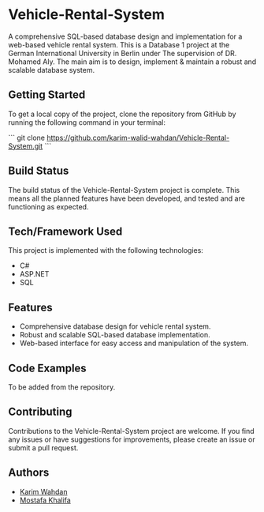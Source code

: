 # Vehicle-Rental-System

A comprehensive SQL-based database design and implementation for a web-based vehicle rental system. This is a Database 1 project at the German International University in Berlin under The supervision of DR. Mohamed Aly. The main aim is to design, implement & maintain a robust and scalable database system. 

## Getting Started

To get a local copy of the project, clone the repository from GitHub by running the following command in your terminal:

\```
git clone https://github.com/karim-walid-wahdan/Vehicle-Rental-System.git
\```

## Build Status

The build status of the Vehicle-Rental-System project is complete. This means all the planned features have been developed, and tested and are functioning as expected.

## Tech/Framework Used

This project is implemented with the following technologies:

- C#
- ASP.NET
- SQL

## Features

- Comprehensive database design for vehicle rental system.
- Robust and scalable SQL-based database implementation.
- Web-based interface for easy access and manipulation of the system.

## Code Examples

To be added from the repository.

## Contributing

Contributions to the Vehicle-Rental-System project are welcome. If you find any issues or have suggestions for improvements, please create an issue or submit a pull request.

## Authors

- [Karim Wahdan](https://github.com/karim-walid-wahdan)
- [Mostafa Khalifa](https://github.com/MostKhalifa)
